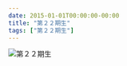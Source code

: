 ```yaml
---
date: 2015-01-01T00:00:00-00:00
title: "第２２期生"
tags: ["第２２期生"]
---
```


![第２２期生](/images/22ki-group-photo.jpg)
